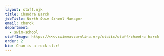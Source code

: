```yaml
---
layout: staff.njk
title: Chandra Barck
jobTitle: North Swim School Manager
email: cbarck
department:
  - swim-school
staffImage: https://www.swimmaccarolina.org/static/staff/chandra-barck.jpg
order: 2
bio: Chan is a rock star!
---
```

